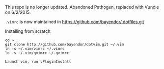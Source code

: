 This repo is no longer updated.  Abandoned Pathogen, replaced with Vundle on 6/2/2015.

`.vimrc` is now maintained in https://github.com/bayendor/.dotfiles.git

Installing from scratch:
```
cd ~
git clone http://github.com/bayendor/dotvim.git ~/.vim
ln -s ~/.vim/vimrc ~/.vimrc
ln -s ~/.vim/gvimrc ~/.gvimrc

Launch vim, run :PluginInstall
